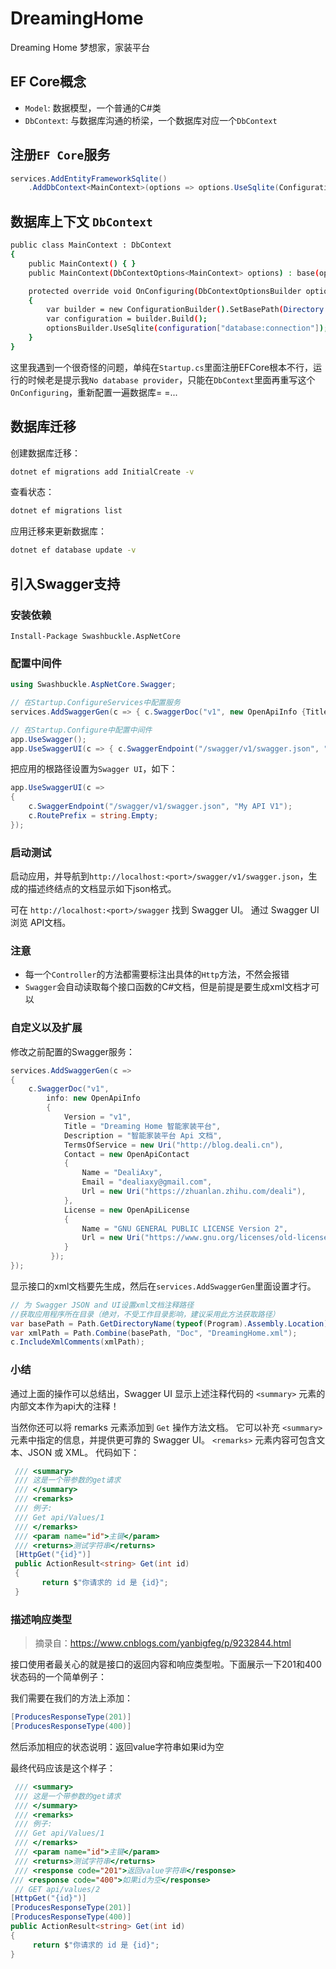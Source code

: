 # DreamingHome
Dreaming Home 梦想家，家装平台

## EF Core概念
- `Model`: 数据模型，一个普通的C#类
- `DbContext`: 与数据库沟通的桥梁，一个数据库对应一个`DbContext`

## 注册`EF Core`服务
```c#
services.AddEntityFrameworkSqlite()
    .AddDbContext<MainContext>(options => options.UseSqlite(Configuration["database:connection"]));
```

## 数据库上下文 `DbContext`
```bash
public class MainContext : DbContext
{
    public MainContext() { }
    public MainContext(DbContextOptions<MainContext> options) : base(options) { }

    protected override void OnConfiguring(DbContextOptionsBuilder optionsBuilder)
    {
        var builder = new ConfigurationBuilder().SetBasePath(Directory.GetCurrentDirectory()).AddJsonFile("appsettings.json");
        var configuration = builder.Build();
        optionsBuilder.UseSqlite(configuration["database:connection"]);
    }
}
```
这里我遇到一个很奇怪的问题，单纯在`Startup.cs`里面注册EFCore根本不行，运行的时候老是提示我`No database provider`，只能在`DbContext`里面再重写这个`OnConfiguring`，重新配置一遍数据库= =...


## 数据库迁移
创建数据库迁移：
```bash
dotnet ef migrations add InitialCreate -v
```

查看状态：
```bash
dotnet ef migrations list
```

应用迁移来更新数据库：
```bash
dotnet ef database update -v
```

## 引入Swagger支持
### 安装依赖
```nuget
Install-Package Swashbuckle.AspNetCore
```

### 配置中间件
```c#
using Swashbuckle.AspNetCore.Swagger;

// 在Startup.ConfigureServices中配置服务
services.AddSwaggerGen(c => { c.SwaggerDoc("v1", new OpenApiInfo {Title = "My Api", Version = "v1"}); });

// 在Startup.Configure中配置中间件
app.UseSwagger();
app.UseSwaggerUI(c => { c.SwaggerEndpoint("/swagger/v1/swagger.json", "My API V1"); });
```

把应用的根路径设置为`Swagger UI`，如下：

```C#
app.UseSwaggerUI(c =>
{
    c.SwaggerEndpoint("/swagger/v1/swagger.json", "My API V1");
    c.RoutePrefix = string.Empty;
});
```

### 启动测试

启动应用，并导航到`http://localhost:<port>/swagger/v1/swagger.json`，生成的描述终结点的文档显示如下json格式。

可在 `http://localhost:<port>/swagger` 找到 Swagger UI。 通过 Swagger UI 浏览 API文档。

### 注意

- 每一个`Controller`的方法都需要标注出具体的`Http`方法，不然会报错
- `Swagger`会自动读取每个接口函数的C#文档，但是前提是要生成xml文档才可以

### 自定义以及扩展

修改之前配置的Swagger服务：

```C#
services.AddSwaggerGen(c =>
{
    c.SwaggerDoc("v1",
        info: new OpenApiInfo
        {
            Version = "v1",
            Title = "Dreaming Home 智能家装平台",
            Description = "智能家装平台 Api 文档",
            TermsOfService = new Uri("http://blog.deali.cn"),
            Contact = new OpenApiContact
            {
                Name = "DealiAxy",
                Email = "dealiaxy@gmail.com",
                Url = new Uri("https://zhuanlan.zhihu.com/deali"),
            },
            License = new OpenApiLicense
            {
                Name = "GNU GENERAL PUBLIC LICENSE Version 2",
                Url = new Uri("https://www.gnu.org/licenses/old-licenses/gpl-2.0.html"),
            }
         });
});
```

显示接口的xml文档要先生成，然后在`services.AddSwaggerGen`里面设置才行。

```C#
// 为 Swagger JSON and UI设置xml文档注释路径
//获取应用程序所在目录（绝对，不受工作目录影响，建议采用此方法获取路径）
var basePath = Path.GetDirectoryName(typeof(Program).Assembly.Location);
var xmlPath = Path.Combine(basePath, "Doc", "DreamingHome.xml");
c.IncludeXmlComments(xmlPath);
```

### 小结

通过上面的操作可以总结出，Swagger UI 显示上述注释代码的 `<summary>` 元素的内部文本作为api大的注释！

当然你还可以将 remarks 元素添加到 `Get` 操作方法文档。 它可以补充 `<summary>` 元素中指定的信息，并提供更可靠的 Swagger UI。 `<remarks>` 元素内容可包含文本、JSON 或 XML。 代码如下：

```C#
 /// <summary>
 /// 这是一个带参数的get请求
 /// </summary>
 /// <remarks>
 /// 例子:
 /// Get api/Values/1
 /// </remarks>
 /// <param name="id">主键</param>
 /// <returns>测试字符串</returns>          
 [HttpGet("{id}")]
 public ActionResult<string> Get(int id)
 {
       return $"你请求的 id 是 {id}";
 }
```

### 描述响应类型

> 摘录自：<https://www.cnblogs.com/yanbigfeg/p/9232844.html>

接口使用者最关心的就是接口的返回内容和响应类型啦。下面展示一下201和400状态码的一个简单例子：

我们需要在我们的方法上添加：
```C#
[ProducesResponseType(201)]
[ProducesResponseType(400)]
```

然后添加相应的状态说明：返回value字符串如果id为空

最终代码应该是这个样子：

```C#
 /// <summary>
 /// 这是一个带参数的get请求
 /// </summary>
 /// <remarks>
 /// 例子:
 /// Get api/Values/1
 /// </remarks>
 /// <param name="id">主键</param>
 /// <returns>测试字符串</returns> 
 /// <response code="201">返回value字符串</response>
/// <response code="400">如果id为空</response>  
 // GET api/values/2
[HttpGet("{id}")]
[ProducesResponseType(201)]
[ProducesResponseType(400)]
public ActionResult<string> Get(int id)
{
     return $"你请求的 id 是 {id}";
}
```

